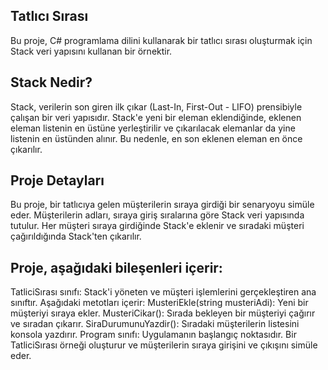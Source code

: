 ## Tatlıcı Sırası
Bu proje, C# programlama dilini kullanarak bir tatlıcı sırası oluşturmak için Stack veri yapısını kullanan bir örnektir.

## Stack Nedir?
Stack, verilerin son giren ilk çıkar (Last-In, First-Out - LIFO) prensibiyle çalışan bir veri yapısıdır. Stack'e yeni bir eleman eklendiğinde, eklenen eleman listenin en üstüne yerleştirilir ve çıkarılacak elemanlar da yine listenin en üstünden alınır. Bu nedenle, en son eklenen eleman en önce çıkarılır.

## Proje Detayları
Bu proje, bir tatlıcıya gelen müşterilerin sıraya girdiği bir senaryoyu simüle eder. Müşterilerin adları, sıraya giriş sıralarına göre Stack veri yapısında tutulur. Her müşteri sıraya girdiğinde Stack'e eklenir ve sıradaki müşteri çağırıldığında Stack'ten çıkarılır.

## Proje, aşağıdaki bileşenleri içerir:

TatliciSırası sınıfı: Stack'i yöneten ve müşteri işlemlerini gerçekleştiren ana sınıftır. Aşağıdaki metotları içerir:
MusteriEkle(string musteriAdi): Yeni bir müşteriyi sıraya ekler.
MusteriCikar(): Sırada bekleyen bir müşteriyi çağırır ve sıradan çıkarır.
SiraDurumunuYazdir(): Sıradaki müşterilerin listesini konsola yazdırır.
Program sınıfı: Uygulamanın başlangıç noktasıdır. Bir TatliciSırası örneği oluşturur ve müşterilerin sıraya girişini ve çıkışını simüle eder.
